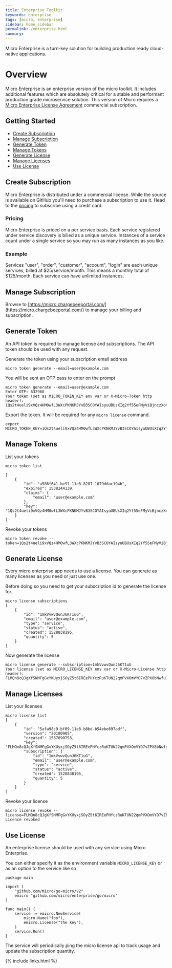 ```yaml
---
title: Enterprise Toolkit
keywords: enterprise
tags: [micro, enterprise]
sidebar: home_sidebar
permalink: /enterprise.html
summary: 
---
```


Micro Enterprise is a turn-key solution for building production ready cloud-native applications.

# Overview

Micro Enterprise is an enterprise version of the micro toolkit. It includes additional features which are absolutely critical for a 
stable and performant production grade microservice solution. This version of Micro requires a 
[Micro Enterprise License Agreement](https://github.com/micro/enterprise/blob/master/LICENSE) commercial subscription.

## Getting Started

- [Create Subscription](#create-subscription)
- [Manage Subscription](#manage-subscription)
- [Generate Token](#generate-token)
- [Manage Tokens](#manage-tokens)
- [Generate License](generate-license)
- [Manage Licenses](manage-licenses)
- [Use License](use-license)

## Create Subscription

Micro Enterprise is distributed under a commercial license. While the source is available on GitHub you'll need to purchase a 
subscription to use it. Head to the [pricing](https://micro.mu/pricing/) to subscribe using a credit card.

### Pricing

Micro Enterprise is priced on a per service basis. Each service registered under service discovery is billed as a unique service. 
Instances of a service count under a single service so you may run as many instances as you like.

### Example

Services "user", "order", "customer", "account", "login" are each unique services, billed at $25/service/month. This means a 
monthly total of $125/month. Each service can have unlimited instances. 

## Manage Subscription

Browse to [https://micro.chargebeeportal.com/](https://micro.chargebeeportal.com/) to manage your billing and subscription.

## Generate Token

An API token is required to manage license and subscriptions. The API token should be used with any request.

Generate the token using your subscription email address

```
micro token generate --email=user@example.com
```

You will be sent an OTP pass to enter on the prompt

```
micro token generate --email=user@example.com
Enter OTP: 632968
Your token (set as MICRO_TOKEN_KEY env var or X-Micro-Token http header):
1Qs2t4ueli9xVQz4HM0wfL3WXcPKNKMJYvB3SCOYAIsyuUBUsXIq2Yf55eFMyViBjnczXotTJ57Jb8tNqghg66b8ITZVVxVrR286F9HCaA8JcppTUjpi2UbHsAPaPFd37NiRe6hyZ6TvmujxxW82Lj9ZFZ59bIHwqJ7Z4atOxlT3P2NqvdXbNM7mvoYuxhPA32RzZ
```

Export the token. It will be required for any `micro license` command.

```
export MICRO_TOKEN_KEY=1Qs2t4ueli9xVQz4HM0wfL3WXcPKNKMJYvB3SCOYAIsyuUBUsXIq2Yf55eFMyViBjnczXotTJ57Jb8tNqghg66b8ITZVVxVrR286F9HCaA8JcppTUjpi2UbHsAPaPFd37NiRe6hyZ6TvmujxxW82Lj9ZFZ59bIHwqJ7Z4atOxlT3P2NqvdXbNM7mvoYuxhPA32RzZ
```

## Manage Tokens

List your tokens

```
micro token list

[
	{
		"id": "a586f641-be91-11e8-8287-1079ddac194b",
		"expires": 1538244139,
		"claims": {
			"email": "user@example.com"
		},
		"key": "1Qs2t4ueli9xVQz4HM0wfL3WXcPKNKMJYvB3SCOYAIsyuUBUsXIq2Yf55eFMyViBjnczXotTJ57Jb8tNqghg66b8ITZVVxVrR286F9HCaA8JcppTUjpi2UbHsAPaPFd37NiRe6hyZ6TvmujxxW82Lj9ZFZ59bIHwqJ7Z4atOxlT3P2NqvdXbNM7mvoYuxhPA32RzZ"
	}
]
```

Revoke your tokens

```
micro token revoke --token=1Qs2t4ueli9xVQz4HM0wfL3WXcPKNKMJYvB3SCOYAIsyuUBUsXIq2Yf55eFMyViBjnczXotTJ57Jb8tNqghg66b8ITZVVxVrR286F9HCaA8JcppTUjpi2UbHsAPaPFd37NiRe6hyZ6TvmujxxW82Lj9ZFZ59bIHwqJ7Z4atOxlT3P2NqvdXbNM7mvoYuxhPA32RzZ
```

## Generate License

Every micro enterprise app needs to use a license. You can generate as many licenses as you need or just use one.

Before doing so you need to get your subscription id to generate the license for.

```
micro license subscriptions
[
	{
		"id": "1mkVvwvQunJ6KT1uG",
		"email": "user@example.com",
		"type": "service",
		"status": "active",
		"created": 1528838195,
		"quantity": 5
	}
]
```

Now generate the license

```
micro license generate --subscription=1mkVvwvQunJ6KT1uG
Your license (set as MICRO_LICENSE_KEY env var or X-Micro-License http header):
FLMQn8cQJgXfSNMFgGxYKUyxjSOyZ5t6IREePHYczRuKTUN22qmPVXOmVYD7vZPX8bNwfuJHT95Mw2wtdNbBatIKDrlWn9YFKTwDi8k6BG22Rnvp6edZGSsjfBJFj79LvVDbl93LUPQqwmMs7UdSY8VNOdf61zU6yxK9La7GPSeXNsRMTIQCJNygsE5fm7GeiJTd3s4rfskambmBJARrHeS70T73Jl4mB3hSbra1J5Ww51itrtomoq8mC5TX1yRDL4Us6sKMd4aRDiTQzDTPdSMEVlVrYtbtUQN8CHKjhHfQxKsVOE8BUUDggugmrpJzYH8mmzlH31VppV1CqjWlXtbTtZ1cm8kljjeCmAs
```

## Manage Licenses

List your licenses

```
micro license list
[
	{
		"id": "5afa98c9-bf09-11e8-b8bd-b54ebe697adf",
		"version": "20180905",
		"created": 1537690753,
		"key": "FLMQn8cQJgXfSNMFgGxYKUyxjSOyZ5t6IREePHYczRuKTUN22qmPVXOmVYD7vZPX8bNwfuJHT95Mw2wtdNbBatIKDrlWn9YFKTwDi8k6BG22Rnvp6edZGSsjfBJFj79LvVDbl93LUPQqwmMs7UdSY8VNOdf61zU6yxK9La7GPSeXNsRMTIQCJNygsE5fm7GeiJTd3s4rfskambmBJARrHeS70T73Jl4mB3hSbra1J5Ww51itrtomoq8mC5TX1yRDL4Us6sKMd4aRDiTQzDTPdSMEVlVrYtbtUQN8CHKjhHfQxKsVOE8BUUDggugmrpJzYH8mmzlH31VppV1CqjWlXtbTtZ1cm8kljjeCmAs",
		"subscription": {
			"id": "1mkVvwvQunJ6KT1uG",
			"email": "user@example.com",
			"type": "service",
			"status": "active",
			"created": 1528838195,
			"quantity": 5
		}
	}
]
```

Revoke your license

```
micro license revoke --license=FLMQn8cQJgXfSNMFgGxYKUyxjSOyZ5t6IREePHYczRuKTUN22qmPVXOmVYD7vZPX8bNwfuJHT95Mw2wtdNbBatIKDrlWn9YFKTwDi8k6BG22Rnvp6edZGSsjfBJFj79LvVDbl93LUPQqwmMs7UdSY8VNOdf61zU6yxK9La7GPSeXNsRMTIQCJNygsE5fm7GeiJTd3s4rfskambmBJARrHeS70T73Jl4mB3hSbra1J5Ww51itrtomoq8mC5TX1yRDL4Us6sKMd4aRDiTQzDTPdSMEVlVrYtbtUQN8CHKjhHfQxKsVOE8BUUDggugmrpJzYH8mmzlH31VppV1CqjWlXtbTtZ1cm8kljjeCmAs
Licence revoked
```

## Use License

An enterprise license should be used with any service using Micro Enterprise.

You can either specify it as the environment variable `MICRO_LICENSE_KEY` or as an option to the service like so

```
package main

import (
	"github.com/micro/go-micro/v2"
	emicro "github.com/micro/enterprise/go/micro"
)

func main() {
	service := emicro.NewService(
		micro.Name("foo"),
		emicro.License("the key"),
	)
	service.Run()
}
```

The service will periodically ping the micro license api to track usage and update the subscription quantity. 

{% include links.html %}
